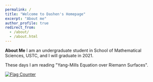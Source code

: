 ```yaml
---
permalink: /
title: "Welcome to Dashen's Homepage"
excerpt: "About me"
author_profile: true
redirect_from: 
  - /about/
  - /about.html
---
```


**About Me**
I am an undergraduate student in School of Mathematical Sciences, USTC, and I will graduate in 2021.

These days I am reading "Yang-Mills Equation over Riemann Surfaces".






<a href="https://info.flagcounter.com/u8zB"><img src="https://s11.flagcounter.com/count/u8zB/bg_FFFFFF/txt_000000/border_FFFFFF/columns_2/maxflags_6/viewers_0/labels_0/pageviews_1/flags_0/percent_0/" alt="Flag Counter" border="0"></a>



